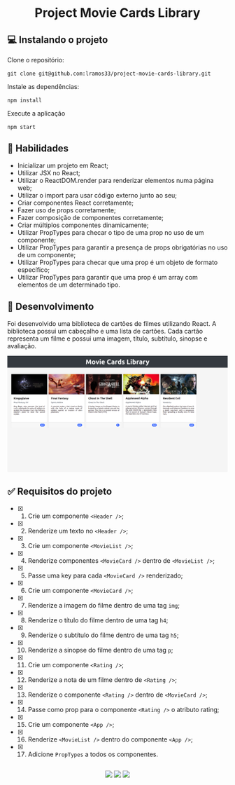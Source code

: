 <h1 align="center">Project Movie Cards Library</h1>

## 💻 Instalando o projeto

Clone o repositório:

```
git clone git@github.com:lramos33/project-movie-cards-library.git
```

Instale as dependências:
```
npm install
```

Execute a aplicação
```
npm start
```

## 🚀 Habilidades

- Inicializar um projeto em React;
- Utilizar JSX no React;
- Utilizar o ReactDOM.render para renderizar elementos numa página web;
- Utilizar o import para usar código externo junto ao seu;
- Criar componentes React corretamente;
- Fazer uso de props corretamente;
- Fazer composição de componentes corretamente;
- Criar múltiplos componentes dinamicamente;
- Utilizar PropTypes para checar o tipo de uma prop no uso de um componente;
- Utilizar PropTypes para garantir a presença de props obrigatórias no uso de um componente;
- Utilizar PropTypes para checar que uma prop é um objeto de formato específico;
- Utilizar PropTypes para garantir que uma prop é um array com elementos de um determinado tipo.

## 🔧 Desenvolvimento

Foi desenvolvido uma biblioteca de cartões de filmes utilizando React. A biblioteca possui um cabeçalho e uma lista de cartões. Cada cartão representa um filme e possui uma imagem, título, subtítulo, sinopse e avaliação.

![image](screenshot.png)

## ✅ Requisitos do projeto

- [x] 1. Crie um componente `<Header />`;
- [x] 2. Renderize um texto no `<Header />`;
- [x] 3. Crie um componente `<MovieList />`;
- [x] 4. Renderize componentes `<MovieCard />` dentro de `<MovieList />`;
- [x] 5. Passe uma key para cada `<MovieCard />` renderizado;
- [x] 6. Crie um componente `<MovieCard />`;
- [x] 7. Renderize a imagem do filme dentro de uma tag `img`;
- [x] 8. Renderize o título do filme dentro de uma tag `h4`;
- [x] 9. Renderize o subtítulo do filme dentro de uma tag `h5`;
- [x] 10. Renderize a sinopse do filme dentro de uma tag `p`;
- [x] 11. Crie um componente `<Rating />`;
- [x] 12. Renderize a nota de um filme dentro de `<Rating />`;
- [x] 13. Renderize o componente `<Rating />` dentro de `<MovieCard />`;
- [x] 14. Passe como prop para o componente `<Rating />` o atributo rating;
- [x] 15. Crie um componente `<App />`;
- [x] 16. Renderize `<MovieList />` dentro do componente `<App />`;
- [x] 17. Adicione `PropTypes` a todos os componentes.

##

<div align="center">
  <img src="https://shields.io/github/repo-size/lramos33/project-movie-cards-library">
  <img src="https://shields.io/github/languages/top/lramos33/project-movie-cards-library">
  <img src="https://shields.io/github/last-commit/lramos33/project-movie-cards-library">
</div>
